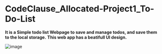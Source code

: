 # CodeClause_Allocated-Project1_To-Do-List

**It is a Simple todo list Webpage to save and manage todos, and save them to the local storage.**
**This web app has a beatifull UI design.**

![image](https://github.com/Piyushhh11/CodeClause_Allocated-Project1_To-Do-List/assets/113534923/839d80e6-32ab-4049-9424-fb800186ee62)
